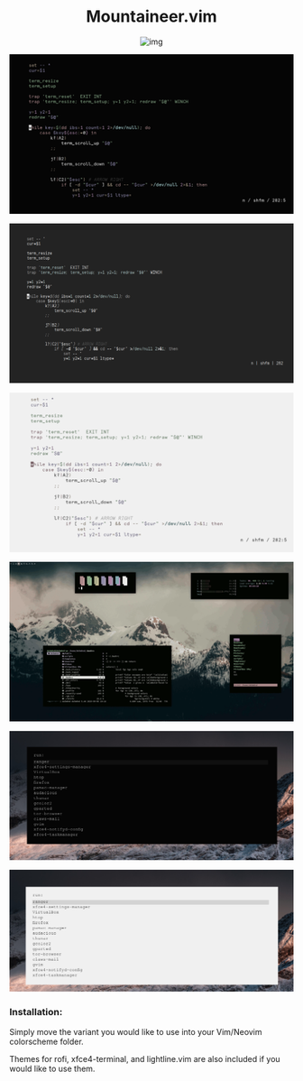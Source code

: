 <h1 align="center">Mountaineer.vim</h1>

<p align="center"

![img](scrots/mountaineer.png)

</p>

<p align="center" 

![img](scrots/2.png)

</p>

<p align="center" 

![img](scrots/gray-variant.png)

</p>

<p align="center" 

![img](scrots/1.png)

</p>

<p align="center" 

![img](xfce-colorschemes/Screenshot.gif)

</p>

<p align="center" 

![img](rofi/Screenshot1_dark.png)

</p>

<p align="center" 

![img](rofi/Screenshot2.png)

</p>

### Installation:
Simply move the variant you would like to use into your Vim/Neovim colorscheme folder.

Themes for rofi, xfce4-terminal, and lightline.vim are also included if you would like to use them.
